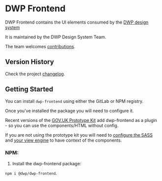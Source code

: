 # DWP Frontend

DWP Frontend contains the UI elements consumed by the [DWP design system](https://design-system.dwp.gov.uk)

It is maintained by the DWP Design System Team.

The team welcomes [contributions](https://github.com/dwp/design-system/issues).

## Version History

Check the project [changelog](./CHANGELOG.md).

## Getting Started

You can install `dwp-frontend` using either the GitLab or NPM registry.

Once you've installed the package you will need to configure it.

Recent versions of the [GOV.UK Prototype Kit](https://github.com/alphagov/govuk-prototype-kit) add dwp-frontend as a plugin - so you can use the components/HTML without config.

If you are not using the prototype kit you will need to [configure the SASS](https://github.com/dwp/design-system/blob/main/app/assets/sass/application.scss#L25) and [your view engine](https://github.com/dwp/design-system/blob/main/server.js#L33) to have context of the components.

### NPM:

1. Install the dwp-frontend package:

`npm i @dwp/dwp-frontend`.
